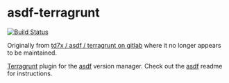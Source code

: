 # asdf-terragrunt

[![Build Status](https://travis-ci.org/td7x/asdf-terragrunt.svg?branch=master)](https://travis-ci.org/td7x/asdf-terragrunt)

Originally from [td7x / asdf / terragrunt on gitlab](https://gitlab.com/td7x/asdf/terragrunt) where it no longer appears to be maintained.

[Terragrunt](https://github.com/gruntwork-io/terragrunt) plugin for the [asdf](https://github.com/asdf-vm/asdf) version manager.
Check out the [asdf](https://github.com/asdf-vm/asdf) readme for instructions.
